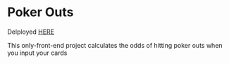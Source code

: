 # Poker Outs

Delployed [HERE](https://poker-outs.netlify.app/)

This only-front-end project calculates the odds of hitting poker outs when you input your cards
